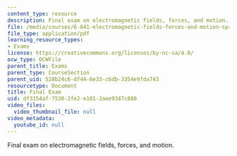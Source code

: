 ```yaml
---
content_type: resource
description: Final exam on electromagnetic fields, forces, and motion.
file: /media/courses/6-641-electromagnetic-fields-forces-and-motion-spring-2009/df3154af75302fe2e1012aee9347c880_MIT6_641s09_exam2009.pdf
file_type: application/pdf
learning_resource_types:
- Exams
license: https://creativecommons.org/licenses/by-nc-sa/4.0/
ocw_type: OCWFile
parent_title: Exams
parent_type: CourseSection
parent_uid: 528b24c6-df44-6e33-c6db-3354e9fda743
resourcetype: Document
title: Final Exam
uid: df3154af-7530-2fe2-e101-2aee9347c880
video_files:
  video_thumbnail_file: null
video_metadata:
  youtube_id: null
---
```

Final exam on electromagnetic fields, forces, and motion.